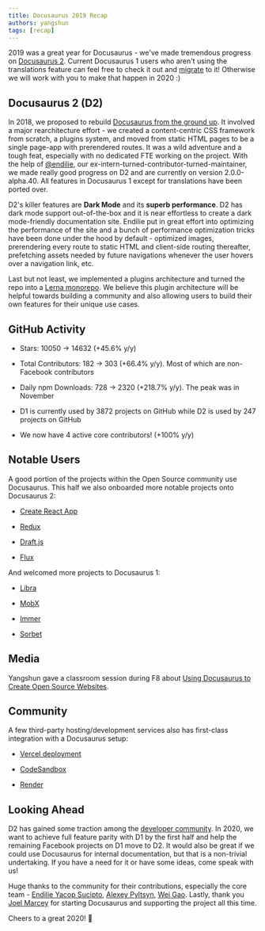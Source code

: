 ```yaml
---
title: Docusaurus 2019 Recap
authors: yangshun
tags: [recap]
---
```


2019 was a great year for Docusaurus - we've made tremendous progress on [Docusaurus 2](https://docusaurus.io/). Current Docusaurus 1 users who aren't using the translations feature can feel free to check it out and [migrate](https://docusaurus.io/docs/migration) to it! Otherwise we will work with you to make that happen in 2020 :)

<!--truncate-->

## Docusaurus 2 (D2)

In 2018, we proposed to rebuild [Docusaurus from the ground up](https://github.com/facebook/docusaurus/issues/789). It involved a major rearchitecture effort - we created a content-centric CSS framework from scratch, a plugins system, and moved from static HTML pages to be a single page-app with prerendered routes. It was a wild adventure and a tough feat, especially with no dedicated FTE working on the project. With the help of [@endilie](https://github.com/endiliey), our ex-intern-turned-contributor-turned-maintainer, we made really good progress on D2 and are currently on version 2.0.0-alpha.40. All features in Docusaurus 1 except for translations have been ported over.

D2's killer features are **Dark Mode** and its **superb performance**. D2 has dark mode support out-of-the-box and it is near effortless to create a dark mode-friendly documentation site. Endilie put in great effort into optimizing the performance of the site and a bunch of performance optimization tricks have been done under the hood by default - optimized images, prerendering every route to static HTML and client-side routing thereafter, prefetching assets needed by future navigations whenever the user hovers over a navigation link, etc.

Last but not least, we implemented a plugins architecture and turned the repo into a [Lerna monorepo](https://github.com/facebook/docusaurus/tree/main/packages). We believe this plugin architecture will be helpful towards building a community and also allowing users to build their own features for their unique use cases.

## GitHub Activity

- Stars: 10050 → 14632 (+45.6% y/y)

- Total Contributors: 182 → 303 (+66.4% y/y). Most of which are non-Facebook contributors

- Daily npm Downloads: 728 → 2320 (+218.7% y/y). The peak was in November

- D1 is currently used by 3872 projects on GitHub while D2 is used by 247 projects on GitHub

- We now have 4 active core contributors! (+100% y/y)

## Notable Users

A good portion of the projects within the Open Source community use Docusaurus. This half we also onboarded more notable projects onto Docusaurus 2:

- [Create React App](https://create-react-app.dev/)

- [Redux](https://redux.js.org/)

- [Draft.js](https://draftjs.org/)

- [Flux](http://facebook.github.io/flux/)

And welcomed more projects to Docusaurus 1:

- [Libra](https://developers.libra.org/)

- [MobX](https://mobx.js.org/)

- [Immer](https://immerjs.github.io/immer/)

- [Sorbet](https://sorbet.org/)

## Media

Yangshun gave a classroom session during F8 about [Using Docusaurus to Create Open Source Websites](https://www.youtube.com/watch?v=QcGJsf6mgZE).

## Community

A few third-party hosting/development services also has first-class integration with a Docusaurus setup:

- [Vercel deployment](https://github.com/vercel/vercel/tree/main/examples/docusaurus)

- [CodeSandbox](https://codesandbox.io/s/docusaurus-template-x3vg9)

- [Render](https://render.com/docs/deploy-docusaurus)

## Looking Ahead

D2 has gained some traction among the [developer community](https://docusaurus.io/showcase). In 2020, we want to achieve full feature parity with D1 by the first half and help the remaining Facebook projects on D1 move to D2. It would also be great if we could use Docusaurus for internal documentation, but that is a non-trivial undertaking. If you have a need for it or have some ideas, come speak with us!

Huge thanks to the community for their contributions, especially the core team - [Endilie Yacop Sucipto](https://github.com/endiliey), [Alexey Pyltsyn](https://github.com/lex111), [Wei Gao](https://github.com/wgao19). Lastly, thank you [Joel Marcey](https://github.com/JoelMarcey) for starting Docusaurus and supporting the project all this time.

Cheers to a great 2020! 🎉